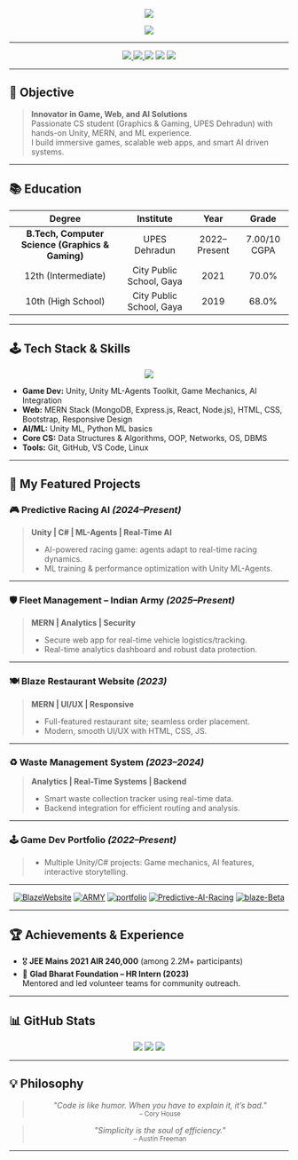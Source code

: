 <!-- Profile README for rohit7nkuamr -->

<p align="center">
  <img src="https://capsule-render.vercel.app/api?type=waving&color=0:232526,100:3A7BD5&height=220&section=header&text=Rohit%20Kumar&fontSize=55&fontAlignY=40&desc=Game%20Dev%20%7C%20AI%20Enthusiast%20%7C%20Fullstack%20Creator&descAlign=80&descAlignY=70" />
</p>

<div align="center">
  <img src="https://readme-typing-svg.demolab.com?font=Fira+Code&weight=700&duration=2500&pause=900&color=3A7BD5FF&center=true&vCenter=true&multiline=true&width=700&height=60&lines=Game+%26+Web+Developer+%7C+AI+Explorer+%7C+Graphics+%26+Gaming+Specialist" />
</div>

---

<!-- BADGES & CONTACT -->
<div align="center">
  <a href="mailto:rohit7ngod@gmail.com">
    <img src="https://img.shields.io/badge/Email-EA4335?style=for-the-badge&logo=gmail&logoColor=white"/>
  </a>
  <a href="https://www.linkedin.com/in/rohit7nkumar/" target="_blank">
    <img src="https://img.shields.io/badge/LinkedIn-0A66C2?style=for-the-badge&logo=linkedin&logoColor=white"/>
  </a>
  <img src="https://img.shields.io/badge/Location-Dehradun,%20IN-3A7BD5?style=for-the-badge&logo=google-maps&logoColor=white"/>
  <img src="https://img.shields.io/badge/Gaming%20%26%20AI-Unity%20%7C%20ML-Agents-222C37?style=for-the-badge&logo=unity&logoColor=white"/>
  <img src="https://img.shields.io/badge/Web%20Stack-MERN-40AE36?style=for-the-badge&logo=react&logoColor=white"/>
</div>

---

## 🎯 Objective

> **Innovator in Game, Web, and AI Solutions**  
> Passionate CS student (Graphics & Gaming, UPES Dehradun) with hands-on Unity, MERN, and ML experience.  
> I build immersive games, scalable web apps, and smart AI driven systems.

---

## 📚 Education

| Degree | Institute | Year | Grade |
|:------:|:---------:|:----:|:-----:|
| **B.Tech, Computer Science (Graphics & Gaming)** | UPES Dehradun | 2022–Present | 7.00/10 CGPA |
| 12th (Intermediate) | City Public School, Gaya | 2021 | 70.0% |
| 10th (High School)  | City Public School, Gaya | 2019 | 68.0% |

---

## 🕹️ Tech Stack & Skills

<div align="center">
  <img src="https://skillicons.dev/icons?i=unity,cs,cpp,python,java,js,react,nodejs,express,mongodb,html,css,bootstrap,git,github,linux,vscode" />
</div>

- **Game Dev:** Unity, Unity ML-Agents Toolkit, Game Mechanics, AI Integration  
- **Web:** MERN Stack (MongoDB, Express.js, React, Node.js), HTML, CSS, Bootstrap, Responsive Design  
- **AI/ML:** Unity ML, Python ML basics  
- **Core CS:** Data Structures & Algorithms, OOP, Networks, OS, DBMS  
- **Tools:** Git, GitHub, VS Code, Linux  

---

## 🚀 My Featured Projects

### 🎮 Predictive Racing AI _(2024–Present)_
> **Unity | C# | ML-Agents | Real-Time AI**
>
> - AI-powered racing game: agents adapt to real-time racing dynamics.
> - ML training & performance optimization with Unity ML-Agents.

---

### 🛡️ Fleet Management – Indian Army _(2025–Present)_
> **MERN | Analytics | Security**
>
> - Secure web app for real-time vehicle logistics/tracking.
> - Real-time analytics dashboard and robust data protection.

---

### 🍽️ Blaze Restaurant Website _(2023)_
> **MERN | UI/UX | Responsive**
>
> - Full-featured restaurant site; seamless order placement.
> - Modern, smooth UI/UX with HTML, CSS, JS.

---

### ♻️ Waste Management System _(2023–2024)_
> **Analytics | Real-Time Systems | Backend**
>
> - Smart waste collection tracker using real-time data.
> - Backend integration for efficient routing and analysis.

---

### 🕹️ Game Dev Portfolio _(2022–Present)_
> - Multiple Unity/C# projects: Game mechanics, AI features, interactive storytelling.

---

<div align="center">

[![BlazeWebsite](https://img.shields.io/badge/BlazeWebsite-232526?style=flat-square&logo=github)](https://github.com/rohit7nkuamr/BlazeWebsite)
[![ARMY](https://img.shields.io/badge/ARMY-232526?style=flat-square&logo=github)](https://github.com/rohit7nkuamr/ARMY)
[![portfolio](https://img.shields.io/badge/portfolio-232526?style=flat-square&logo=github)](https://github.com/rohit7nkuamr/portfolio)
[![Predictive-AI-Racing](https://img.shields.io/badge/Predictive--AI--Racing-232526?style=flat-square&logo=github)](https://github.com/rohit7nkuamr/Predictive-AI-Racing)
[![blaze-Beta](https://img.shields.io/badge/blaze--Beta-232526?style=flat-square&logo=github)](https://github.com/rohit7nkuamr/blaze-Beta)

</div>

---

## 🏆 Achievements & Experience

- 🎖️ **JEE Mains 2021 AIR 240,000** (among 2.2M+ participants)
- 👥 **Glad Bharat Foundation – HR Intern (2023)**  
  Mentored and led volunteer teams for community outreach.

---

## 📊 GitHub Stats

<div align="center">
  <img src="https://github-readme-stats.vercel.app/api?username=rohit7nkuamr&show_icons=true&theme=tokyonight&hide_border=true"/>
  <img src="https://github-readme-streak-stats.herokuapp.com/?user=rohit7nkuamr&theme=tokyonight&hide_border=true"/>
  <img src="https://github-readme-stats.vercel.app/api/top-langs/?username=rohit7nkuamr&layout=compact&theme=tokyonight&hide_border=true"/>
</div>

---

## 💡 Philosophy

<div align="center">

> _"Code is like humor. When you have to explain it, it’s bad."_  
> <sub>– Cory House</sub>

> _"Simplicity is the soul of efficiency."_  
> <sub>– Austin Freeman</sub>

</div>

---

<!--
**rohit7nkuamr/rohit7nkuamr** – B.Tech CS (Graphics & Gaming) | Unity | MERN | AI | Open to collab!
-->

